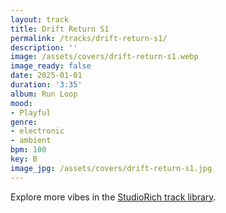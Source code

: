 ```yaml
---
layout: track
title: Drift Return S1
permalink: /tracks/drift-return-s1/
description: ''
image: /assets/covers/drift-return-s1.webp
image_ready: false
date: 2025-01-01
duration: '3:35'
album: Run Loop
mood:
- Playful
genre:
- electronic
- ambient
bpm: 100
key: B
image_jpg: /assets/covers/drift-return-s1.jpg
---
```


Explore more vibes in the [StudioRich track library](/tracks/).
